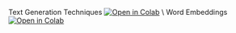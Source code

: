 Text Generation Techniques [![Open in Colab](https://colab.research.google.com/assets/colab-badge.svg)](https://colab.research.google.com/drive/13PvV-2cfIIXiYKM5AvB11sjeVtE_J2k9?usp=sharing) \\
Word Embeddings [![Open in Colab](https://colab.research.google.com/assets/colab-badge.svg)](https://colab.research.google.com/drive/1hsdUt7g3ZxlTaSzPJrDW4Xg1pomQR4Ap?usp=sharing)
